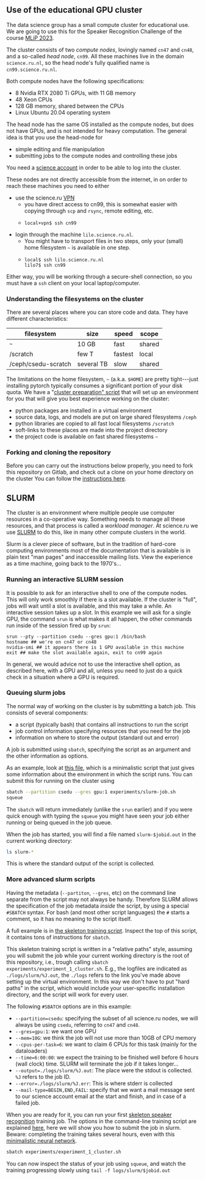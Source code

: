 ## Use of the educational GPU cluster

The data science group has a small compute cluster for educational use.  We are going to use this for the Speaker Recognition Challenge of the course [MLiP 2023](https://brightspace.ru.nl/to-be-determined).  

The cluster consists of two _compute nodes_, lovingly named `cn47` and `cn48`, and a so-called _head node_, `cn99`.  All these machines live in the domain `science.ru.nl`, so the head node's fully qualified name is `cn99.science.ru.nl`.  

Both compute nodes have the following specifications:
 - 8 Nvidia RTX 2080 Ti GPUs, with 11 GB memory
 - 48 Xeon CPUs
 - 128 GB memory, shared between the CPUs
 - Linux Ubuntu 20.04 operating system

The head node has the same OS installed as the compute nodes, but does not have GPUs, and is not intended for heavy computation.  The general idea is that you use the head-node for
 - simple editing and file manipulation
 - submitting jobs to the compute nodes and controlling these jobs

You need a [science account](https://wiki.cncz.science.ru.nl/Nieuwe_studenten#.5BScience_login_.28vachternaam.29_.5D.5BScience_login_.28isurname.29.5D) in order to be able to log into the cluster.  

These nodes are not directly accessible from the internet, in on order to reach these machines you need to either
 - use the science.ru [VPN](https://wiki.cncz.science.ru.nl/Vpn)
   - you have direct access to cn99, this is somewhat easier with copying through `scp` and `rsync`, remote editing, etc.
   - ```
     local+vpn$ ssh cn99
     ```
 - login through the machine `lilo.science.ru.nl`.  
   - You might have to transport files in two steps, only your (small) home filesystem `~` is available in one step. 
   - ```
     local$ ssh lilo.science.ru.nl
     lilo7$ ssh cn99
     ```

Either way, you will be working through a secure-shell connection, so you must have a `ssh` client on your local laptop/computer.  

### Understanding the filesystems on the cluster

There are several places where you can store code and data. They have different characteristics:

| filesystem           | size        | speed   | scope  |
|----------------------|-------------|---------|--------| 
|  `~`                 | 10 GB       | fast    | shared | 
|  /scratch            | few T       | fastest | local  | 
|  /ceph/csedu-scratch | several TB  | slow    | shared | 

The limitations on the home filesystem, `~` (a.k.a. `$HOME`) are pretty tight---just installing pytorch typically consumes a significant portion of your disk quota.  We have a "[cluster preparation" script](../scripts/prepare_cluster.sh) that will set up an environment for you that will give you best experience working on the cluster:
 - python packages are installed in a virtual environment
 - source data, logs, and models are put on large shared filesystems `/ceph`
 - python libraries are copied to all fast local filesystems `/scratch` 
 - soft-links to these places are made into the project directory
 - the project code is available on fast shared filesystems `~`
 
### Forking and cloning the repository

Before you can carry out the instructions below properly, you need to fork this repository on Gitlab, and check out a clone on your home directory on the cluster  You can follow the [instructions here](./clone.md).

## SLURM

The cluster is an environment where multiple people use computer resources in a co-operative way.  Something needs to manage all these resources, and that process is called a _workload manager_.  At science.ru we use [SLURM](https://slurm.schedmd.com/documentation.html) to do this, like in many other compute clusters in the world.  

Slurm is a clever piece of software, but in the tradition of hard-core computing environments most of the documentation that is available is in plain text "man pages" and inaccessible mailing lists.  View the experience as a time machine, going back to the 1970's...

### Running an interactive SLURM session

It is possible to ask for an interactive shell to one of the compute nodes.  This will only work smoothly if there is a slot available.  If the cluster is "full", jobs will wait until a slot is available, and this may take a while.  An interactive session takes up a slot.  In this example we will ask for a single GPU, the command `srun` is what makes it all happen, the other commands run inside of the session fired up by `srun`:
```
srun --pty --partition csedu --gres gpu:1 /bin/bash
hostname ## we're on cn47 or cn48
nvidia-smi ## it appears there is 1 GPU available in this machine
exit ## make the slot available again, exit to cn99 again
```
In general, we would advice not to use the interactive shell option, as described here, with a GPU and all, unless you need to just do a quick check in a situation where a GPU is required.  
### Queuing slurm jobs

The normal way of working on the cluster is by submitting a batch job.  This consists of several components:
 - a script (typically bash) that contains all instructions to run the script
 - job control information specifying resources that you need for the job
 - information on where to store the output (standard out and error)

A job is submitted using `sbatch`, specifying the script as an argument and the other information as options.  

As an example, look at [this file](./../experiments/slurm-job.sh), which is a minimalistic script that just gives some information about the environment in which the script runs.  You can submit this for running on the cluster using
```bash
sbatch --partition csedu --gres gpu:1 experiments/slurm-job.sh
squeue
```
The `sbatch` will return immediately (unlike the `srun` earlier) and if you were quick enough with typing the `squeue` you might have seen your job either running or being queued in the job queue.  

When the job has started, you will find a file named `slurm-$jobid.out` in the current working directory:
```bash
ls slurm-*
```
This is where the standard output of the script is collected. 

### More advanced slurm scripts

Having the metadata (`--partiton`, `--gres`, etc) on the command line separate from the script may not always be handy.  Therefore SLURM allows the specification of the job metadata _inside_ the script, by using a special `#SBATCH` syntax.  For bash (and most other script languages) the `#` starts a comment, so it has no meaning to the script itself. 

A full example is in [the skeleton training script](./../experiments/experiment_1_cluster.sh).  Inspect the top of this script, it contains tons of instructions for `sbatch`.  

This skeleton training script is written in a "relative paths" style, assuming you will submit the job while your current working directory is the root of this repository, i.e., trough calling `sbatch experiments/experiment_1_cluster.sh`.  E.g., the logfiles are indicated as `./logs/slurm/%J.out`, the `./logs` refers to the link you've made above setting up the virtual environment.  In this way we don't have to put "hard paths" in the script, which would include your user-specific installation directory, and the script will work for every user. 

The following `#SBATCH` options are in this example:
 - `--partition=csedu`: specifying the subset of all science.ru nodes, we will always be using `csedu`, referring to `cn47` and `cn48`. 
 - `--gres=gpu:1`: we want one GPU
 - `--mem=10G`: we think the job will not use more than 10GB of CPU memory
 - `--cpus-per-task=6`: we want to claim 6 CPUs for this task (mainly for the dataloaders)
 - `--time=6:00:00`: we expect the training to be finished well before 6 hours (wall clock) time.  SLURM will terminate the job if it takes longer...
 - `--output=./logs/slurm/%J.out`: The place were the stdout is collected. `%J` refers to the job ID.  
 - `--error=./logs/slurm/%J.err`: This is where stderr is collected
 - `--mail-type=BEGIN,END,FAIL`: specify that we want a mail message sent to our science account email at the start and finish, and in case of a failed job. 

When you are ready for it, you can run your first [skeleton speaker recognition](./skeleton.md) training job.  The options in the command-line training script are explained [here](./skeleton.md), here we will show you how to submit the job in slurm.  Beware: completing the training takes several hours, even with this [minimalistic neural network](../skeleton/models/prototype.py#L124-126). 

```bash
sbatch experiments/experiment_1_cluster.sh
```
You can now inspect the status of your job using `squeue`, and watch the training progressing slowly using `tail -f logs/slurm/$jobid.out`
